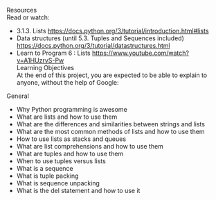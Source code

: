 Resources<br>
Read or watch:<br>

- 3.1.3. Lists https://docs.python.org/3/tutorial/introduction.html#lists<br>
- Data structures (until 5.3. Tuples and Sequences included) https://docs.python.org/3/tutorial/datastructures.html<br>
- Learn to Program 6 : Lists https://www.youtube.com/watch?v=A1HUzrvS-Pw<br>
 Learning Objectives<br>
At the end of this project, you are expected to be able to explain to anyone, without the help of Google:<br>

General<br>
- Why Python programming is awesome<br>
- What are lists and how to use them<br>
- What are the differences and similarities between strings and lists<br>
- What are the most common methods of lists and how to use them<br>
- How to use lists as stacks and queues<br>
- What are list comprehensions and how to use them<br>
- What are tuples and how to use them<br>
- When to use tuples versus lists<br>
- What is a sequence<br>
- What is tuple packing<br>
- What is sequence unpacking<br>
- What is the del statement and how to use it<br>
